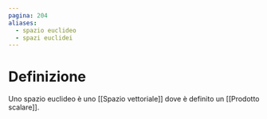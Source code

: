 ```yaml
---
pagina: 204
aliases:
  - spazio euclideo
  - spazi euclidei
---
```

# Definizione
Uno spazio euclideo è uno [[Spazio vettoriale]] dove è definito un [[Prodotto scalare]].
